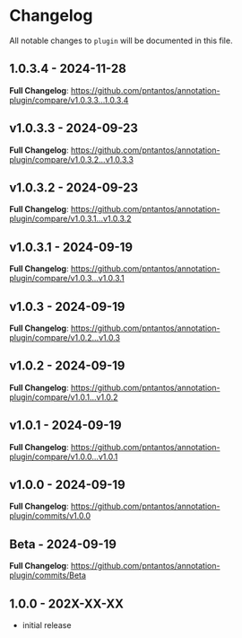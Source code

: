 # Changelog

All notable changes to `plugin` will be documented in this file.

## 1.0.3.4 - 2024-11-28

**Full Changelog**: https://github.com/pntantos/annotation-plugin/compare/v1.0.3.3...1.0.3.4

## v1.0.3.3 - 2024-09-23

**Full Changelog**: https://github.com/pntantos/annotation-plugin/compare/v1.0.3.2...v1.0.3.3

## v1.0.3.2 - 2024-09-23

**Full Changelog**: https://github.com/pntantos/annotation-plugin/compare/v1.0.3.1...v1.0.3.2

## v1.0.3.1 - 2024-09-19

**Full Changelog**: https://github.com/pntantos/annotation-plugin/compare/v1.0.3...v1.0.3.1

## v1.0.3 - 2024-09-19

**Full Changelog**: https://github.com/pntantos/annotation-plugin/compare/v1.0.2...v1.0.3

## v1.0.2 - 2024-09-19

**Full Changelog**: https://github.com/pntantos/annotation-plugin/compare/v1.0.1...v1.0.2

## v1.0.1 - 2024-09-19

**Full Changelog**: https://github.com/pntantos/annotation-plugin/compare/v1.0.0...v1.0.1

## v1.0.0 - 2024-09-19

**Full Changelog**: https://github.com/pntantos/annotation-plugin/commits/v1.0.0

## Beta - 2024-09-19

**Full Changelog**: https://github.com/pntantos/annotation-plugin/commits/Beta

## 1.0.0 - 202X-XX-XX

- initial release
